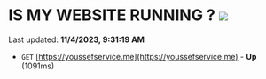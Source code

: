 # IS MY WEBSITE RUNNING ? [![](https://img.shields.io/static/v1?label=Sponsor&message=%E2%9D%A4&logo=GitHub&color=%23fe8e86)](https://github.com/sponsors/<username>)

Last updated: **11/4/2023, 9:31:19 AM**

- `GET` [https://youssefservice.me](https://youssefservice.me) - **Up** (1091ms)
